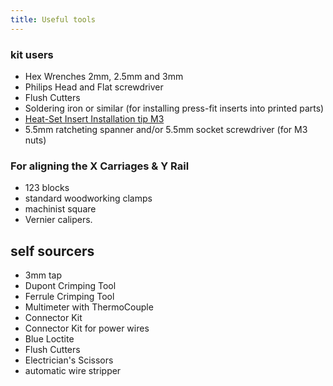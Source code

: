 ```yaml
---
title: Useful tools
---
```


### kit users

* Hex Wrenches 2mm, 2.5mm and 3mm
* Philips Head and Flat screwdriver
* Flush Cutters
* Soldering iron or similar (for installing press-fit inserts into printed parts)
* [Heat-Set Insert Installation tip M3](https://www.amazon.com/dp/B078K72615)
* 5.5mm ratcheting spanner and/or 5.5mm socket screwdriver (for M3 nuts)

### For aligning the X Carriages & Y Rail
* 123 blocks
* standard woodworking clamps
* machinist square
* Vernier calipers.
 
## self sourcers

* 3mm tap
* Dupont Crimping Tool
* Ferrule Crimping Tool
* Multimeter with ThermoCouple
* Connector Kit
* Connector Kit for power wires
* Blue Loctite
* Flush Cutters
* Electrician's Scissors
* automatic wire stripper
